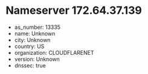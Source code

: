 # Nameserver 172.64.37.139

* as_number: 13335
* name: Unknown
* city: Unknown
* country: US
* organization: CLOUDFLARENET
* version: Unknown
* dnssec: true
